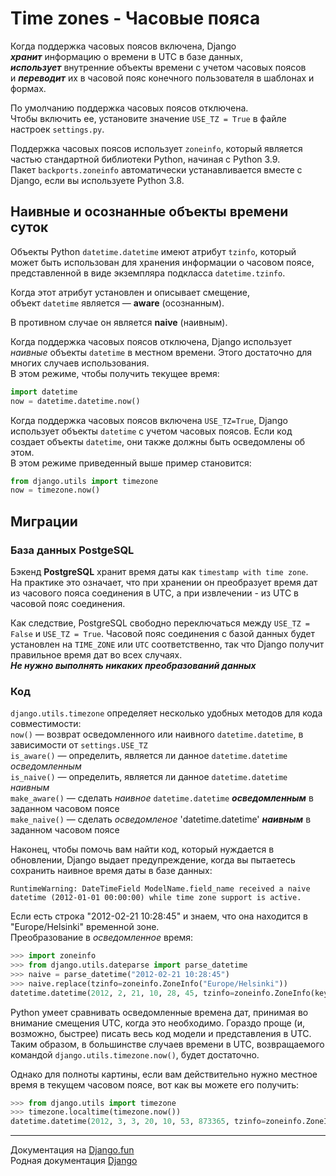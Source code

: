 # Time zones - Часовые пояса

Когда поддержка часовых поясов включена, Django <br>
***хранит*** информацию о времени в UTC в базе данных, <br>
***использует*** внутренние объекты времени с учетом часовых поясов <br>
и ***переводит*** их в часовой пояс конечного пользователя в шаблонах и формах.

По умолчанию поддержка часовых поясов отключена. <br>
Чтобы включить ее, установите значение `USE_TZ = True` в файле настроек `settings.py`.

Поддержка часовых поясов использует `zoneinfo`, который является частью стандартной 
библиотеки Python, начиная с Python 3.9. <br>
Пакет `backports.zoneinfo` автоматически устанавливается вместе с Django, если вы используете Python 3.8.

## Наивные и осознанные объекты времени суток
Объекты Python `datetime.datetime` имеют атрибут `tzinfo`, который может быть 
использован для хранения информации о часовом поясе, представленной в виде экземпляра 
подкласса `datetime.tzinfo`. 

Когда этот атрибут установлен и описывает смещение, <br>
объект `datetime` является — **aware** (осознанным).

В противном случае он является **naive** (наивным).

Когда поддержка часовых поясов отключена, Django использует *наивные* объекты 
`datetime` в местном времени. Этого достаточно для многих случаев использования. <br>
В этом режиме, чтобы получить текущее время:
```python
import datetime
now = datetime.datetime.now()
```

Когда поддержка часовых поясов включена `USE_TZ=True`, Django использует объекты 
`datetime` с учетом часовых поясов. Если код создает объекты `datetime`,
они также должны быть осведомлены об этом. <br>
В этом режиме приведенный выше пример становится:
```python
from django.utils import timezone
now = timezone.now()
```

## Миграции 

### База данных PostgeSQL

Бэкенд **PostgreSQL** хранит время даты как `timestamp with time zone`. <br>
На практике это означает, что при хранении он преобразует время дат из часового пояса 
соединения в UTC, а при извлечении - из UTC в часовой пояс соединения.

Как следствие, PostgreSQL свободно переключаться между `USE_TZ = False` 
и `USE_TZ = True`. Часовой пояс соединения с базой данных будет установлен на 
`TIME_ZONE` или `UTC` соответственно, так что Django получит правильное время дат 
во всех случаях. <br>
***Не нужно выполнять никаких преобразований данных***

### Код

`django.utils.timezone` определяет несколько удобных методов для кода 
совместимости: <br>
`now()` — возврат осведомленного или наивного `datetime.datetime`, в зависимости от `settings.USE_TZ`<br>
`is_aware()` — определить, является ли данное `datetime.datetime` *осведомленным*<br>
`is_naive()` — определить, является ли данное `datetime.datetime` *наивным*<br>
`make_aware()` — сделать *наивное* `datetime.datetime` ***осведомленным*** в заданном часовом поясе <br>
`make_naive()` — сделать *осведомленое* 'datetime.datetime' ***наивным*** в заданном часовом поясе

Наконец, чтобы помочь вам найти код, который нуждается в обновлении, Django выдает предупреждение, когда вы пытаетесь сохранить наивное время даты в базе данных:
```commandline
RuntimeWarning: DateTimeField ModelName.field_name received a naive
datetime (2012-01-01 00:00:00) while time zone support is active.
```

Если есть строка "2012-02-21 10:28:45" и знаем, что она находится в "Europe/Helsinki"
временной зоне. <br>
Преобразование в *осведомленное* время:
```python
>>> import zoneinfo
>>> from django.utils.dateparse import parse_datetime
>>> naive = parse_datetime("2012-02-21 10:28:45")
>>> naive.replace(tzinfo=zoneinfo.ZoneInfo("Europe/Helsinki"))
datetime.datetime(2012, 2, 21, 10, 28, 45, tzinfo=zoneinfo.ZoneInfo(key='Europe/Helsinki'))
```

Python умеет сравнивать осведомленные времена дат, принимая во внимание смещения UTC,
когда это необходимо. Гораздо проще (и, возможно, быстрее) писать весь код модели и 
представления в UTC. Таким образом, в большинстве случаев времени в UTC, 
возвращаемого командой `django.utils.timezone.now()`, будет достаточно.

Однако для полноты картины, если вам действительно нужно местное время в текущем часовом поясе, 
вот как вы можете его получить:
```python
>>> from django.utils import timezone
>>> timezone.localtime(timezone.now())
datetime.datetime(2012, 3, 3, 20, 10, 53, 873365, tzinfo=zoneinfo.ZoneInfo(key='Europe/Paris'))
```

---
Документация на [Django.fun](https://django.fun/docs/django/ru/4.0/topics/i18n/timezones/)
<br>Родная документация [Django](https://docs.djangoproject.com/en/4.0/topics/i18n/timezones/#default-current-time-zone)